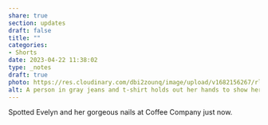 ```yaml
---
share: true
section: updates
draft: false
title: ""
categories:
- Shorts
date: 2023-04-22 11:38:02
type: _notes
draft: true
photo: https://res.cloudinary.com/dbi2zounq/image/upload/v1682156267/rl86k0bvwg0knaadh0ho.jpg
alt: A person in gray jeans and t-shirt holds out her hands to show her royal blue nails.
---
```


Spotted Evelyn and her gorgeous nails at Coffee Company just now.
